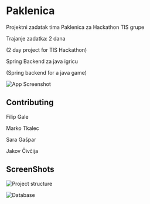 
# Paklenica

Projektni zadatak tima Paklenica za Hackathon TIS grupe

Trajanje zadatka: 2 dana

(2 day project for TIS Hackathon)

Spring Backend za java igricu

(Spring backend for a java game)

![App Screenshot](https://upload.wikimedia.org/wikipedia/commons/thumb/4/41/Canyon_of_Paklenica.jpg/1280px-Canyon_of_Paklenica.jpg)


## Contributing

Filip Gale

Marko Tkalec 

Sara Gašpar

Jakov Čivčija


## ScreenShots

![Project structure](https://viewer.diagrams.net/?tags=%7B%7D&lightbox=1&highlight=0000ff&edit=_blank&layers=1&nav=1&title=Untitled%20Diagram.drawio#R%3Cmxfile%3E%3Cdiagram%20name%3D%22Page-1%22%20id%3D%22QcfW_0hkiYDMPS9q2aEJ%22%3E7VvbcqM4EP0aP2YKEAh4jO3sTu2lKjve2pl5xKDYqsKWV8i3%2BfptjDBI8i0ONmwmT0GNJEtHp0%2B32k4PDWabX3m0mP7JEpL2HCvZ9NCw5zh2gEL4k1u2hcVzncIw4TSRnSrDiP4g0mhJ65ImJFM6CsZSQReqMWbzOYmFYos4Z2u12wtL1U9dRBNiGEZxlJrWrzQR08IaeFZl%2F0zoZFp%2Bsm3JN7Oo7CwN2TRK2LpmQk89NOCMieJpthmQNAevxKUY98uRt%2FuFcTIXlwwY%2FLb6dzQMh6OByNKV9U%2FS%2F2v9IGdZRelSbvgxFozLFYttCQMsfpE%2FLmdp0QH1V4QLCkD9EY1J%2BswyKiibQ5cxE4LNah0eUzrJXwi2AOtUzFJo2PDIliKlczLYH50FRrkgGEs2R3dq7%2FED4hE2I4JvoYsc4JRnsNXa6%2BoEkTRNa4eHpS2SnJnsZ65ghQeJ7CtQdgyUnzlLlrGArQvO0pSYiHO2nCckkaisp1SQ0SKK87drcDUVySZAC1XQ0AHQbOeeqCEDtREwj5zA7PYoPdhB12ByDZgMXMg8ecy1EFpxGmUZjVVgVK4BFHz7LW988nxcGr7vDJYTlIbhpt5%2FuK23ngmnsDs4ImncUCFnlK3vSquaK29saw19pmJvJDFUWztB2D9b8pic1z4R8QkR57zXZETtwL0D513aOEkjQVfqcg%2BRQH7CM6OwkT3hkK%2FyzbU0HhXblKPq8q9N5DoacT1togIHY6IdJ%2Ffbvp6m2Aw1X55Gf5tchaPdhRSVopEMIjEcM%2BEHosuMJkk%2BR5%2BTjP6Ixrv5csYs8h3t9uj1e97wlA7IJEIOrkJ3nV3HffCoaADPkeu%2BjQ5lF%2FbykpGbHJDXuI405vR1RVL06IwWtSAW6EMsmhALM2N6P2Lhnc4wIMjaCCnwO42w48FGWl7sqlPcTlsCU1sGTu%2BxT%2FPzecnzNWj2AWucAnL9MaR2eCJ26EtLadilgCPCVxQGyZewpHE1QKNIjRaH0sOjx%2FuGnNBtPScMG8NbXlS6hbh%2BV2kf8LJccevoaZ%2BOne3HSXRhnAzajJN6eHPta%2BOkFnCRTrAbx0nbTKp%2FTto5F9IubJN2CDVEO6QXIe5MO883aPcOyoae46npkW1GlbuWDbFZAZPhOIPNZwxQ1gG%2Fd9XQxRoTW4%2FEuPl62Hu6x5aue1Ypcas3WU8r4bvulVLpeRpBw%2FtKJcYGHX9n8x8sjUxW%2Fh8vs%2Fhs6au8ZcoDKEN1dwth%2BIaVMNt162nVJ8ty3qIigV%2BXkbx04OAzWnKwPt%2BgwOBLbwCtpmIebkhfsH2dvgB7om2tm%2FTV41cW31c%2FJ7BOrguF7qn%2B8FCsoFnPMes8n2EY69DXnA%2BocwnLgWLNR8Ly6sI7brWi0JSc2FfKSVMeXNYz3mXhHR8JObVcJVSvgKjruYp%2FoAB0ZaV3p9TdqvPqYt1%2Bndd37iPWnS%2B4laH%2BrC77R474PrpsuxqD%2FGuFWf%2FKwbmvMAdmWeMrGY9i8LUOZFWu1zVHDW52ibN7r8ip9o6quGnltbd31PBCPw2OXORb8lPUkJ%2FuS%2BX38lOz3iNrtl%2FIIq92M0nuLv3W0w1bd1fzG4WfM65e7K74w11Puis0q9%2FWF92r%2F1BAT%2F8B%3C%2Fdiagram%3E%3C%2Fmxfile%3E)

![Database](https://dbdiagram.io/d/66d6e23ceef7e08f0e87e276)
